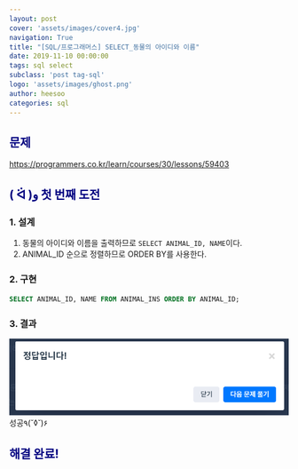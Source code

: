```yaml
---
layout: post
cover: 'assets/images/cover4.jpg'
navigation: True
title: "[SQL/프로그래머스] SELECT_동물의 아이디와 이름"
date: 2019-11-10 00:00:00
tags: sql select
subclass: 'post tag-sql'
logo: 'assets/images/ghost.png'
author: heesoo
categories: sql
---
```

## <span style="color:navy">문제</span>
<https://programmers.co.kr/learn/courses/30/lessons/59403>


## <span style="color:navy">( ᐛ )و 첫 번째 도전</span>

### 1. 설계
1. 동물의 아이디와 이름을 출력하므로 `SELECT ANIMAL_ID, NAME`이다.
2. ANIMAL_ID 순으로 정렬하므로 ORDER BY를 사용한다.

### 2. 구현
```sql
SELECT ANIMAL_ID, NAME FROM ANIMAL_INS ORDER BY ANIMAL_ID;
```
### 3. 결과
![실행결과](./assets/images/191108_5.PNG)
성공٩(˘◊˘)۶

## <span style="color:navy">해결 완료!</span>
